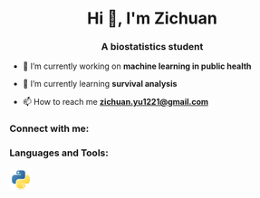 <h1 align="center">Hi 👋, I'm Zichuan</h1>
<h3 align="center">A biostatistics student</h3>

- 🔭 I’m currently working on **machine learning in public health**

- 🌱 I’m currently learning **survival analysis**

- 📫 How to reach me **zichuan.yu1221@gmail.com**

<h3 align="left">Connect with me:</h3>
<p align="left">
</p>

<h3 align="left">Languages and Tools:</h3>
<p align="left"> <a href="https://www.python.org" target="_blank" rel="noreferrer"> <img src="https://raw.githubusercontent.com/devicons/devicon/master/icons/python/python-original.svg" alt="python" width="40" height="40"/> </a> </p>

